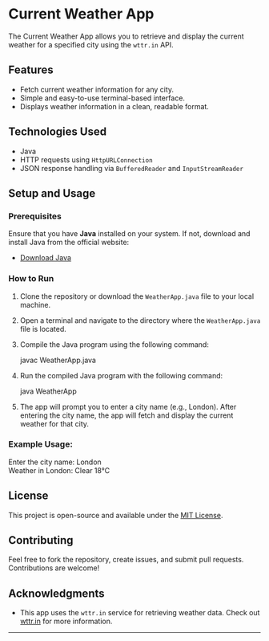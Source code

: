 # Current Weather App

The Current Weather App allows you to retrieve and display the current weather for a specified city using the `wttr.in` API.

## Features
- Fetch current weather information for any city.
- Simple and easy-to-use terminal-based interface.
- Displays weather information in a clean, readable format.

## Technologies Used
- Java
- HTTP requests using `HttpURLConnection`
- JSON response handling via `BufferedReader` and `InputStreamReader`

## Setup and Usage

### Prerequisites
Ensure that you have **Java** installed on your system. If not, download and install Java from the official website:

- [Download Java](https://www.oracle.com/java/technologies/javase-jdk11-downloads.html)

### How to Run
1. Clone the repository or download the `WeatherApp.java` file to your local machine.
2. Open a terminal and navigate to the directory where the `WeatherApp.java` file is located.
3. Compile the Java program using the following command:

   javac WeatherApp.java

4. Run the compiled Java program with the following command:

   java WeatherApp

5. The app will prompt you to enter a city name (e.g., London). After entering the city name, the app will fetch and display the current weather for that city.

### Example Usage:

Enter the city name: London  
Weather in London: Clear 18°C

## License
This project is open-source and available under the [MIT License](LICENSE).

## Contributing
Feel free to fork the repository, create issues, and submit pull requests. Contributions are welcome!

## Acknowledgments
- This app uses the `wttr.in` service for retrieving weather data. Check out [wttr.in](https://wttr.in/) for more information.

---
